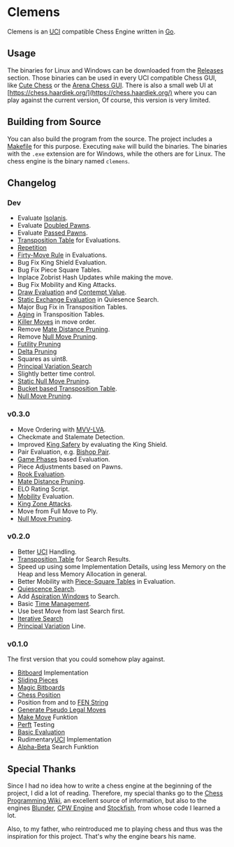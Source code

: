 # Clemens

Clemens is an [UCI](https://www.shredderchess.com/de/schach-features/uci-universal-chess-interface.html) compatible Chess Engine written in [Go](https://go.dev/).


## Usage

The binaries for Linux and Windows can be downloaded from the [Releases](https://github.com/shaardie/clemens/releases) section.
Those binaries can be used in every UCI compatible Chess GUI, like [Cute Chess](https://cutechess.com/) or the [Arena Chess GUI](http://www.playwitharena.de/).
There is also a small web UI at [https://chess.haardiek.org/](https://chess.haardiek.org/) where you can play against the current version,
Of course, this version is very limited.

## Building from Source

You can also build the program from the source.
The project includes a [Makefile](./Makefile) for this purpose.
Executing `make` will build the binaries.
The binaries with the `.exe` extension are for Windows, while the others are for Linux.
The chess engine is the binary named `clemens`.

## Changelog

### Dev

* Evaluate [Isolanis](https://www.chessprogramming.org/Isolated_Pawn).
* Evaluate [Doubled Pawns](https://www.chessprogramming.org/Doubled_Pawn).
* Evaluate [Passed Pawns](https://www.chessprogramming.org/Passed_Pawn).
* [Transposition Table](https://www.chessprogramming.org/Transposition_Table) for Evaluations.
* [Repetition](https://www.chessprogramming.org/Repetitions)
* [Firty-Move Rule](https://www.chessprogramming.org/Fifty-move_Rule) in Evaluations.
* Bug Fix King Shield Evaluation.
* Bug Fix Piece Square Tables.
* Inplace Zobrist Hash Updates while making the move.
* Bug Fix Mobility and King Attacks.
* [Draw Evaluation](https://www.chessprogramming.org/Draw_Evaluation) and [Contempt Value](https://www.chessprogramming.org/Contempt_Factor).
* [Static Exchange Evaluation](https://www.chessprogramming.org/Static_Exchange_Evaluation) in Quiesence Search.
* Major Bug Fix in Transposition Tables.
* [Aging](https://www.chessprogramming.org/Transposition_Table#Aging) in Transposition Tables.
* [Killer Moves](https://www.chessprogramming.org/Killer_Move) in move order.
* Remove [Mate Distance Pruning](https://www.chessprogramming.org/Mate_Distance_Pruning).
* Remove [Null Move Pruning](https://www.chessprogramming.org/Null_Move_Pruning).
* [Futility Pruning](https://www.chessprogramming.org/Futility_Pruning)
* [Delta Pruning](https://www.chessprogramming.org/Delta_Pruning)
* Squares as uint8.
* [Principal Variation Search](https://www.chessprogramming.org/Principal_Variation_Search)
* Slightly better time control.
* [Static Null Move Pruning](https://www.chessprogramming.org/Reverse_Futility_Pruning).
* [Bucket based Transposition Table](https://www.chessprogramming.org/Transposition_Table#Bucket_Systems).
* [Null Move Pruning](https://www.chessprogramming.org/Null_Move_Pruning).

### v0.3.0

* Move Ordering with [MVV-LVA](https://www.chessprogramming.org/MVV-LVA).
* Checkmate and Stalemate Detection.
* Improved [King Safery](https://www.chessprogramming.org/King_Pattern#King_Safety) by evaluating the King Shield.
* Pair Evaluation, e.g. [Bishop Pair](https://www.chessprogramming.org/Bishop_Pair).
* [Game Phases](https://www.chessprogramming.org/Game_Phases) based Evaluation.
* Piece Adjustments based on Pawns.
* [Rook Evaluation](https://www.chessprogramming.org/Evaluation_of_Pieces#Rook).
* [Mate Distance Pruning](https://www.chessprogramming.org/Mate_Distance_Pruning).
* ELO Rating Script.
* [Mobility](https://www.chessprogramming.org/Mobility) Evaluation.
* [King Zone Attacks](https://www.chessprogramming.org/King_Safety#Attacking_King_Zone).
* Move from Full Move to Ply.
* [Null Move Pruning](https://www.chessprogramming.org/Null_Move_Pruning).

### v0.2.0

* Better [UCI](https://www.shredderchess.com/de/schach-features/uci-universal-chess-interface.html) Handling.
* [Transposition Table](https://www.chessprogramming.org/Transposition_Table) for Search Results.
* Speed up using some Implementation Details, using less Memory on the Heap and less Memory Allocation in general.
* Better Mobility with [Piece-Square Tables](https://www.chessprogramming.org/Piece-Square_Tables) in Evaluation.
* [Quiescence Search](https://www.chessprogramming.org/Quiescence_Search).
* Add [Aspiration Windows](https://www.chessprogramming.org/Aspiration_Windows) to Search.
* Basic [Time Management](https://www.chessprogramming.org/Time_Management).
* Use best Move from last Search first.
* [Iterative Search](https://www.chessprogramming.org/Iterative_Search)
* [Principal Variation](https://www.chessprogramming.org/Principal_Variation) Line.

### v0.1.0

The first version that you could somehow play against.

* [Bitboard](https://www.chessprogramming.org/Bitboards) Implementation
* [Sliding Pieces](https://www.chessprogramming.org/Sliding_Pieces)
* [Magic Bitboards](https://www.chessprogramming.org/Magic_Bitboards)
* [Chess Position](https://www.chessprogramming.org/Chess_Position)
* Position from and to [FEN String](https://www.chessprogramming.org/Forsyth-Edwards_Notation)
* [Generate Pseudo Legal Moves](https://www.chessprogramming.org/Move_Generation)
* [Make Move](https://www.chessprogramming.org/Make_Move) Funktion
* [Perft](https://www.chessprogramming.org/Perft) Testing
* [Basic Evaluation](https://www.chessprogramming.org/Evaluation#Where_to_Start)
* Rudimentary[UCI](https://www.shredderchess.com/de/schach-features/uci-universal-chess-interface.html) Implementation
* [Alpha-Beta](https://www.chessprogramming.org/Alpha-Beta) Search Funktion

## Special Thanks

Since I had no idea how to write a chess engine at the beginning of the project, I did a lot of reading.
Therefore, my special thanks go to the [Chess Programming Wiki](https://www.chessprogramming.org/Main_Page), an excellent source of information, but also to the engines [Blunder](https://github.com/algerbrex/blunder), [CPW Engine](https://github.com/nescitus/cpw-engine) and [Stockfish](https://github.com/official-stockfish/Stockfish), from whose code I learned a lot.

Also, to my father, who reintroduced me to playing chess and thus was the inspiration for this project.
That's why the engine bears his name.
